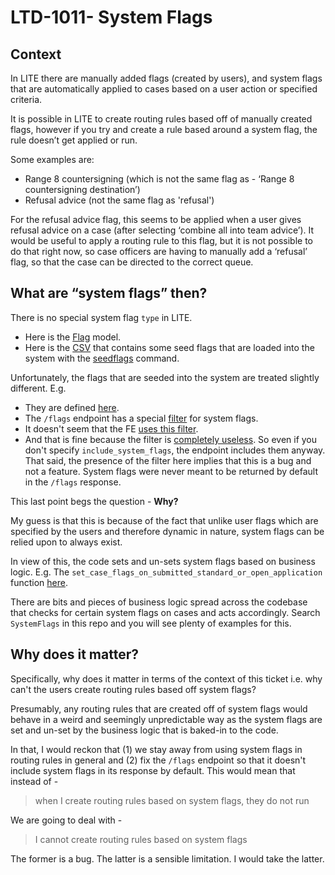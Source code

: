 LTD-1011- System Flags
======================

Context
-------

In LITE there are manually added flags (created by users), and system flags that are automatically applied to cases based on a user action or specified criteria.

It is possible in LITE to create routing rules based off of manually created flags, however if you try and create a rule based around a system flag, the rule doesn’t get applied or run.

Some examples are:

* Range 8 countersigning (which is not the same flag as - ‘Range 8 countersigning destination’)
* Refusal advice (not the same flag as 'refusal')

For the refusal advice flag, this seems to be applied when a user gives refusal advice on a case (after selecting ‘combine all into team advice’). It would be useful to apply a routing rule to this flag, but it is not possible to do that right now, so case officers are having to manually add a ‘refusal’ flag, so that the case can be directed to the correct queue.

What are “system flags” then?
----------------------------

There is no special system flag `type` in LITE.

- Here is the [Flag](https://github.com/uktrade/lite-api/blob/311cf04e0547ed280ae73ebb52fa7c0686eed63c/api/flags/models.py#L16-L36) model.
- Here is the [CSV](https://github.com/uktrade/lite-content/blob/a2336b4ec3a8fee31f773908229b0243fc0af411/lite_api/system_flags.csv#L13) that contains some seed flags that are loaded into the system with the [seedflags](https://github.com/uktrade/lite-api/blob/311cf04e0547ed280ae73ebb52fa7c0686eed63c/api/staticdata/management/commands/seedflags.py) command.

Unfortunately, the flags that are seeded into the system are treated slightly different. E.g.

- They are defined [here](https://github.com/uktrade/lite-api/blob/311cf04e0547ed280ae73ebb52fa7c0686eed63c/api/flags/enums.py#L73-L109).
- The `/flags` endpoint has a special [filter](https://github.com/uktrade/lite-api/blob/311cf04e0547ed280ae73ebb52fa7c0686eed63c/api/flags/views.py#L94-L97) for system flags.
- It doesn't seem that the FE [uses this filter](https://github.com/uktrade/lite-frontend/blob/464dd34ff0278ded56f7a682d33a9a3ad572f0ca/caseworker/flags/services.py#L12-L23).
- And that is fine because the filter is [completely useless](https://github.com/uktrade/lite-api/blob/311cf04e0547ed280ae73ebb52fa7c0686eed63c/api/flags/views.py#L77). So even if you don't specify `include_system_flags`, the endpoint includes them anyway. That said, the presence of the filter here implies that this is a bug and not a feature. System flags were never meant to be returned by default in the `/flags` response.

This last point begs the question - **Why?**

My guess is that this is because of the fact that unlike user flags which are specified by the users and therefore dynamic in nature, system flags can be relied upon to always exist.

In view of this, the code sets and un-sets system flags based on business logic. E.g. The `set_case_flags_on_submitted_standard_or_open_application` function [here](https://github.com/uktrade/lite-api/blob/311cf04e0547ed280ae73ebb52fa7c0686eed63c/api/applications/libraries/edit_applications.py#L150-L212).

There are bits and pieces of business logic spread across the codebase that checks for certain system flags on cases and acts accordingly. Search `SystemFlags` in this repo and you will see plenty of examples for this.

Why does it matter?
-------------------

Specifically, why does it matter in terms of the context of this ticket i.e. why can't the users create routing rules based off system flags?

Presumably, any routing rules that are created off of system flags would behave in a weird and seemingly unpredictable way as the system flags are set and un-set by the business logic that is baked-in to the code.

In that, I would reckon that (1) we stay away from using system flags in routing rules in general and (2) fix the `/flags` endpoint so that it doesn't include system flags in its response by default. This would mean that instead of -

> when I create routing rules based on system flags, they do not run

We are going to deal with -

> I cannot create routing rules based on system flags

The former is a bug. The latter is a sensible limitation. I would take the latter.
